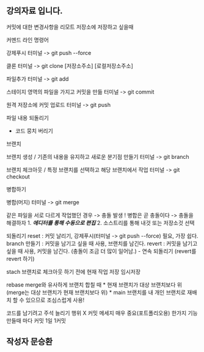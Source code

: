 ## 강의자료 입니다.

커밋에 대한 변경사항을 리모트 저장소에 저장하고 싶을때

커멘드 라인 명령어

강제푸시
터미널 -> git push --force

클론
터미널 -> git clone [저장소주소] [로컬저장소주소]

파일추가
터미널 -> git add

스테이지 영역의 파일을 가지고 커밋을 만듦
터미널 -> git commit

원격 저장소에 커밋 업로드
터미널 -> git push 

파일 내용 되돌리기
 - 코드 뭉치 버리기


브랜치

브랜치 생성 / 기존의 내용을 유지하고 새로운 분기점 만들기
터미널 -> git branch

브랜치 체크아웃 / 특정 브랜치를 선택하고 해당 브랜치에서 작업
터미널 -> git checkout

병합하기

병합(머지)
터미널 -> git merge

같은 파일을 서로 다르게 작업했던 경우 -> 충돌 발생
 ! 병합은 곧 충돌이다 -> 충돌을 해결하자
	1. ***에디터를 통해 수동으로 편집*** 
	2. 소스트리를 통해 내것 또는 저장소것 선택

되돌리기 
reset : 커밋 날리기, 강제푸시(터미널 -> git push --force) 필요, 가장 쉽다.
branch 만들기 : 커밋을 남기고 싶을 때 사용, 브랜치를 남긴다.
revert : 커밋을 남기고 싶을 때 사용, 커밋을 남긴다. (충돌이 조금 더 많이 일어남.)
	- 연속 되돌리기 (revert를 revert 하기)

stach
브랜치로 체크아웃 하기 전에 현재 작업 저장
임시저장

rebase
merge와 유사하게 브랜치 합칠 때
	* 현재 브랜치가 대상 브랜치보다 위 (merge는 대상 브랜치가 현재 브랜치보다 위)
	* main 브랜치를 내 개인 브랜치로 재배치 할 수 있으므로 조심스럽게 사용!

코드를 남기려고 주석 늘리기 행위 X
커밋 메세지 매우 중요(포트폴리오용)
한가지 기능 만들때 마다 커밋
1일 1커밋

## 작성자 문승환